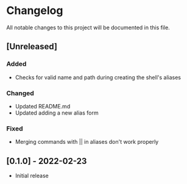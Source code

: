 # Changelog
All notable changes to this project will be documented in this file.

## [Unreleased]

### Added
- Checks for valid name and path during creating the shell's aliases

### Changed
- Updated README.md
- Updated adding a new alias form

### Fixed
- Merging commands with || in aliases don't work properly

## [0.1.0] - 2022-02-23
- Initial release

